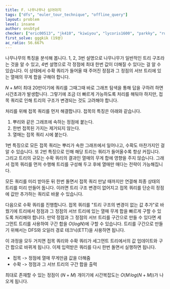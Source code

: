 ```yaml
---
title: F. 나무나무나 심어야지
tags: ["dfs", "euler_tour_technique", "offline_query"]
layout: problem
level: insane
author: onsbtyd
checker: ["eric00513", "jk410", "kiwiyou", "lycoris1600", "parkky", "rustiebeats", "tony9402", "utilforever"]
first_solve: gggkik (19분)
ac_ratio: 56.667%
---
```


나무나무의 특징을 분석해 봅니다. 1, 2, 3번 설명으로 나무나무가 일반적인 트리 구조라는 것을 알 수 있고, 4번 설명으로 각 정점에 최대 한번 값이 더해질 수 있다는 걸 알 수 있습니다. 이 상태에서 수확 쿼리가 들어올 때 주어진 정점과 그 정점의 서브 트리에 있는 열매의 무게 합을 구해야 합니다.

$N+M$이 최대 20만이기에 쿼리를 그때그때 바로 그래프 탐색을 통해 답을 구하려 하면 시간초과가 발생합니다. 그렇기에 조금 더 빠르게 가능하도록 처리를 해둬야 하지만, 접목 쿼리로 인해 트리의 구조가 변경되는 것도 고려해야 합니다.

처리를 위해 접목 쿼리를 먼저 해결합니다. 접목의 특징은 아래와 같습니다.

1. 뿌리와 같은 그래프에 속하는 정점에 붙는다.
2. 한번 접목된 가지는 제거되지 않는다.
3. 열매는 접목 쿼리 시에 붙는다.

1번 특징으로 모든 접목 쿼리는 뿌리가 속한 그래프에서 일어나고, 수확도 마찬가지인 걸 알 수 있습니다. 또 2번 특징으로 인해 해당 트리는 쿼리가 들어올수록 항상 커집니다. 그리고 트리의 규모는 수확 쿼리의 결과인 열매의 무게 합에 영향을 주지 않습니다. 그래서 접목 쿼리를 먼저 수행해 트리를 구성해 두고 후에 열매만 매다는 전략이 가능해집니다.

모든 쿼리를 미리 받아둔 뒤 한번 돌면서 접목 쿼리 만날 때까지만 연결해 최종 상태의 트리를 미리 만들어 둡니다. 이러면 트리 구조 변경이 없어지고 접목 쿼리를 단순히 정점에 값만 추가하는 쿼리로 바꿀 수 있습니다.

다음으로 수확 쿼리를 진행합니다. 접목 쿼리를 "트리 구조의 변경이 없는 값 추가"로 바꿨기에 트리에서 정점과 그 정점의 서브 트리에 있는 열매 무게 합을 빠르게 구할 수 있도록 처리해야 합니다. 만약 정점과 그 정점의 서브 트리를 구간으로 만들 수 있다면 세그먼트 트리를 사용하여 구간 합을 $O(log N)$에 구할 수 있습니다. 트리를 구간으로 만들기 위해서는 DFS와 오일러 경로 테크닉(ETT)을 사용하면 됩니다.

이 과정을 모두 거치면 접목 쿼리와 수확 쿼리가 세그먼트 트리에서의 값 업데이트와 구간 합으로 바뀌게 됩니다. 이제 입력받은 쿼리를 다시 한번 돌면서 실행하면 됩니다.

* 접목 -> 정점에 열매 무게만큼 값을 더해줌
* 수확 -> 정점과 그 서브 트리의 구간 합을 출력

최대로 존재할 수 있는 정점이 $(N+M)$ 개이기에 시간복잡도는 $O(M\,log(N+M))$가 나오게 됩니다.  
